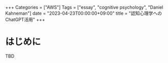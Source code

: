 +++
Categories = ["AWS"]
Tags = ["essay", "cognitive psychology", "Daniel Kahneman"]
date = "2023-04-23T00:00:00+09:00"
title = "認知心理学へのChatGPT活用"
+++

# はじめに
TBD